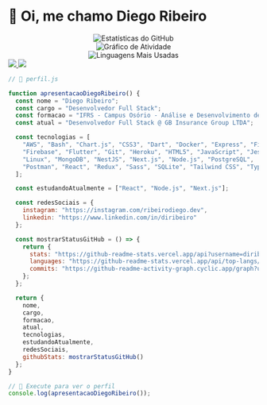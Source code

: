 # 👋 Oi, me chamo Diego Ribeiro

<div align="center"> <img src="https://github-readme-stats.vercel.app/api?username=diribeiro&show_icons=true&theme=tokyonight&count_private=true&hide_border=true" alt="Estatísticas do GitHub" /> <br /> <img src="https://github-readme-activity-graph.cyclic.app/graph?username=diribeiro&bg_color=1c1917&color=ffffff&line=0891b2&point=ffffff&area_color=1c1917&area=true&hide_border=true&custom_title=GitHub%20Commits%20Graph" alt="Gráfico de Atividade" /> <br /> <img src="https://github-readme-stats.vercel.app/api/top-langs/?username=diribeiro&layout=compact&theme=tokyonight&hide_border=true" alt="Linguagens Mais Usadas" /> </div>
<div> <a href="https://instagram.com/ribeirodiego.dev" target="_blank"> <img src="https://img.shields.io/badge/-Instagram-%23E4405F?style=for-the-badge&logo=instagram&logoColor=white" /> </a> <a href="https://www.linkedin.com/in/diribeiro" target="_blank"> <img src="https://img.shields.io/badge/-LinkedIn-%230077B5?style=for-the-badge&logo=linkedin&logoColor=white" /> </a> </div>

```js
// 📄 perfil.js

function apresentacaoDiegoRibeiro() {
  const nome = "Diego Ribeiro";
  const cargo = "Desenvolvedor Full Stack";
  const formacao = "IFRS - Campus Osório - Análise e Desenvolvimento de Sistemas";
  const atual = "Desenvolvedor Full Stack @ GB Insurance Group LTDA";

  const tecnologias = [
    "AWS", "Bash", "Chart.js", "CSS3", "Dart", "Docker", "Express", "Figma",
    "Firebase", "Flutter", "Git", "Heroku", "HTML5", "JavaScript", "Jest",
    "Linux", "MongoDB", "NestJS", "Next.js", "Node.js", "PostgreSQL",
    "Postman", "React", "Redux", "Sass", "SQLite", "Tailwind CSS", "TypeScript"
  ];

  const estudandoAtualmente = ["React", "Node.js", "Next.js"];

  const redesSociais = {
    instagram: "https://instagram.com/ribeirodiego.dev",
    linkedin: "https://www.linkedin.com/in/diribeiro"
  };

  const mostrarStatusGitHub = () => {
    return {
      stats: "https://github-readme-stats.vercel.app/api?username=diribeiro",
      languages: "https://github-readme-stats.vercel.app/api/top-langs/?username=diribeiro",
      commits: "https://github-readme-activity-graph.cyclic.app/graph?username=diribeiro"
    };
  };

  return {
    nome,
    cargo,
    formacao,
    atual,
    tecnologias,
    estudandoAtualmente,
    redesSociais,
    githubStats: mostrarStatusGitHub()
  };
}

// 🚀 Execute para ver o perfil
console.log(apresentacaoDiegoRibeiro());
```
